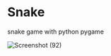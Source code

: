 # Snake
 snake game with python pygame

 ![Screenshot (92)](https://github.com/vikasreddy1406/Snake/assets/96761217/173569ed-7ffd-4472-9478-0d1abbf036bc)

